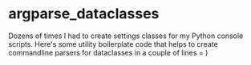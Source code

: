 argparse_dataclasses
=====================

Dozens of times I had to create settings classes for my Python console scripts. Here's some utility boilerplate code that helps to create commandline parsers for dataclasses in a couple of lines = )
